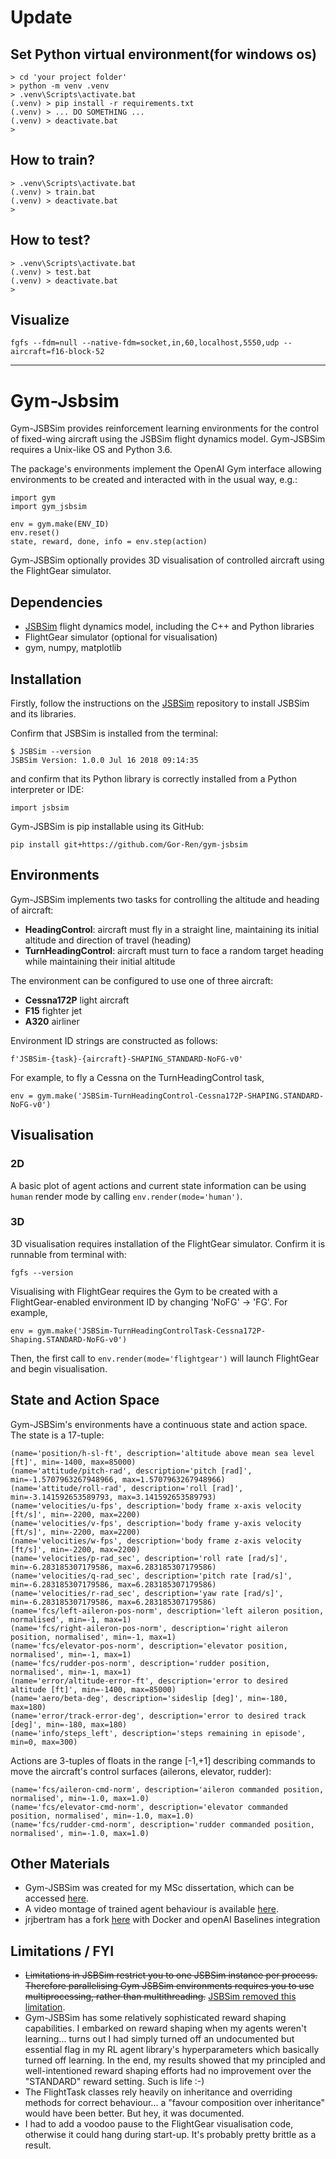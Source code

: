 # Update

## Set Python virtual environment(for windows os)

```
> cd 'your project folder'
> python -m venv .venv
> .venv\Scripts\activate.bat
(.venv) > pip install -r requirements.txt
(.venv) > ... DO SOMETHING ...
(.venv) > deactivate.bat
> 
```
## How to train?

```
> .venv\Scripts\activate.bat
(.venv) > train.bat
(.venv) > deactivate.bat
> 
```

## How to test?

```
> .venv\Scripts\activate.bat
(.venv) > test.bat
(.venv) > deactivate.bat
> 
```
## Visualize

```
fgfs --fdm=null --native-fdm=socket,in,60,localhost,5550,udp --aircraft=f16-block-52
```


---

# Gym-Jsbsim

Gym-JSBSim provides reinforcement learning environments for the control of fixed-wing aircraft using the JSBSim flight dynamics model. Gym-JSBSim requires a Unix-like OS and Python 3.6.

The package's environments implement the OpenAI Gym interface allowing environments to be created and interacted with in the usual way, e.g.:

```
import gym
import gym_jsbsim

env = gym.make(ENV_ID)
env.reset()
state, reward, done, info = env.step(action)
```

Gym-JSBSim optionally provides 3D visualisation of controlled aircraft using the FlightGear simulator.

## Dependencies

* [JSBSim](https://github.com/JSBSim-Team/jsbsim) flight dynamics model, including the C++ and Python libraries
* FlightGear simulator (optional for visualisation)
* gym, numpy, matplotlib

## Installation
Firstly, follow the instructions on the [JSBSim](https://github.com/JSBSim-Team/jsbsim) repository to install JSBSim and its libraries.

Confirm that JSBSim is installed from the terminal:

```
$ JSBSim --version
JSBSim Version: 1.0.0 Jul 16 2018 09:14:35
```

and confirm that its Python library is correctly installed from a Python interpreter or IDE:

```
import jsbsim
```

Gym-JSBSim is pip installable using its GitHub:

```
pip install git+https://github.com/Gor-Ren/gym-jsbsim
```

## Environments

Gym-JSBSim implements two tasks for controlling the altitude and heading of aircraft:

* **HeadingControl**: aircraft must fly in a straight line, maintaining its initial altitude and direction of travel (heading)
* **TurnHeadingControl**: aircraft must turn to face a random target heading while maintaining their initial altitude

The environment can be configured to use one of three aircraft:

* **Cessna172P** light aircraft
* **F15** fighter jet
* **A320** airliner



Environment ID strings are constructed as follows:
```
f'JSBSim-{task}-{aircraft}-SHAPING_STANDARD-NoFG-v0'
```

For example, to fly a Cessna on the TurnHeadingControl task,

```
env = gym.make('JSBSim-TurnHeadingControl-Cessna172P-SHAPING.STANDARD-NoFG-v0')
```


## Visualisation

### 2D

A basic plot of agent actions and current state information can be using `human` render mode by calling `env.render(mode='human')`.


### 3D

3D visualisation requires installation of the FlightGear simulator. Confirm it is runnable from terminal with:

```
fgfs --version
```

Visualising with FlightGear requires the Gym to be created with a FlightGear-enabled environment ID by changing 'NoFG' -> 'FG'. For example,
```
env = gym.make('JSBSim-TurnHeadingControlTask-Cessna172P-Shaping.STANDARD-NoFG-v0')
```
Then, the first call to `env.render(mode='flightgear')` will launch FlightGear and begin visualisation. 

## State and Action Space

Gym-JSBSim's environments have a continuous state and action space. The state is a 17-tuple:

```
(name='position/h-sl-ft', description='altitude above mean sea level [ft]', min=-1400, max=85000)
(name='attitude/pitch-rad', description='pitch [rad]', min=-1.5707963267948966, max=1.5707963267948966)
(name='attitude/roll-rad', description='roll [rad]', min=-3.141592653589793, max=3.141592653589793)
(name='velocities/u-fps', description='body frame x-axis velocity [ft/s]', min=-2200, max=2200)
(name='velocities/v-fps', description='body frame y-axis velocity [ft/s]', min=-2200, max=2200)
(name='velocities/w-fps', description='body frame z-axis velocity [ft/s]', min=-2200, max=2200)
(name='velocities/p-rad_sec', description='roll rate [rad/s]', min=-6.283185307179586, max=6.283185307179586)
(name='velocities/q-rad_sec', description='pitch rate [rad/s]', min=-6.283185307179586, max=6.283185307179586)
(name='velocities/r-rad_sec', description='yaw rate [rad/s]', min=-6.283185307179586, max=6.283185307179586)
(name='fcs/left-aileron-pos-norm', description='left aileron position, normalised', min=-1, max=1)
(name='fcs/right-aileron-pos-norm', description='right aileron position, normalised', min=-1, max=1)
(name='fcs/elevator-pos-norm', description='elevator position, normalised', min=-1, max=1)
(name='fcs/rudder-pos-norm', description='rudder position, normalised', min=-1, max=1)
(name='error/altitude-error-ft', description='error to desired altitude [ft]', min=-1400, max=85000)
(name='aero/beta-deg', description='sideslip [deg]', min=-180, max=180)
(name='error/track-error-deg', description='error to desired track [deg]', min=-180, max=180)
(name='info/steps_left', description='steps remaining in episode', min=0, max=300)
 ```
 Actions are 3-tuples of floats in the range [-1,+1] describing commands to move the aircraft's control surfaces (ailerons, elevator, rudder):
 ```
 (name='fcs/aileron-cmd-norm', description='aileron commanded position, normalised', min=-1.0, max=1.0)
 (name='fcs/elevator-cmd-norm', description='elevator commanded position, normalised', min=-1.0, max=1.0)
 (name='fcs/rudder-cmd-norm', description='rudder commanded position, normalised', min=-1.0, max=1.0)
 ```
## Other Materials

* Gym-JSBSim was created for my MSc dissertation, which can be accessed [here](https://drive.google.com/open?id=1jPLG-OYcPiffh4ZAWW1N1__4l68jh-G_). 
* A video montage of trained agent behaviour is available [here](https://drive.google.com/open?id=1wEq4Fg31Nf_6jb6bLLO24gt15GaZ-wbv).
* jrjbertram has a fork [here](https://github.com/jrjbertram/jsbsim_rl) with Docker and openAI Baselines integration

## Limitations / FYI

* ~~Limitations in JSBSim restrict you to one JSBSim instance per process. Therefore parallelising Gym JSBSim environments requires you to use multiprocessing, rather than multithreading.~~ [JSBSim removed this limitation](https://github.com/Gor-Ren/gym-jsbsim/issues/5).
* Gym-JSBSim has some relatively sophisticated reward shaping capabilities. I embarked on reward shaping when my agents weren't learning... turns out I had simply turned off an undocumented but essential flag in my RL agent library's hyperparameters which basically turned off learning. In the end, my results showed that my principled and well-intentioned reward shaping efforts had no improvement over the "STANDARD" reward setting. Such is life :-)
* The FlightTask classes rely heavily on inheritance and overriding methods for correct behaviour... a "favour composition over inheritance" would have been better. But hey, it was documented.
* I had to add a voodoo pause to the FlightGear visualisation code, otherwise it could hang during start-up. It's probably pretty brittle as a result.





